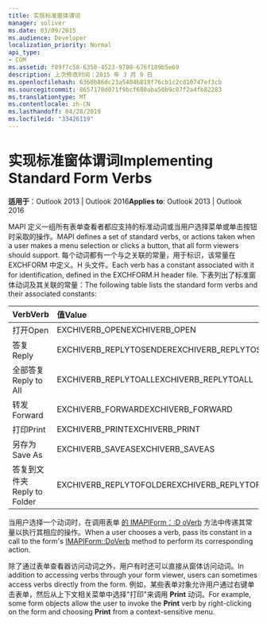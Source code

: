 ```yaml
---
title: 实现标准窗体谓词
manager: soliver
ms.date: 03/09/2015
ms.audience: Developer
localization_priority: Normal
api_type:
- COM
ms.assetid: f89f7c58-6358-4523-9788-676f189b5e69
description: 上次修改时间：2015 年 3 月 9 日
ms.openlocfilehash: 6360b86dc23a5404b818f76cb1c2cd10747ef3cb
ms.sourcegitcommit: 8657170d071f9bcf680aba50b9c07f2a4fb82283
ms.translationtype: MT
ms.contentlocale: zh-CN
ms.lasthandoff: 04/28/2019
ms.locfileid: "33426119"
---
```

# <a name="implementing-standard-form-verbs"></a><span data-ttu-id="6205d-103">实现标准窗体谓词</span><span class="sxs-lookup"><span data-stu-id="6205d-103">Implementing Standard Form Verbs</span></span>

  
  
<span data-ttu-id="6205d-104">**适用于**：Outlook 2013 | Outlook 2016</span><span class="sxs-lookup"><span data-stu-id="6205d-104">**Applies to**: Outlook 2013 | Outlook 2016</span></span> 
  
<span data-ttu-id="6205d-105">MAPI 定义一组所有表单查看者都应支持的标准动词或当用户选择菜单或单击按钮时采取的操作。</span><span class="sxs-lookup"><span data-stu-id="6205d-105">MAPI defines a set of standard verbs, or actions taken when a user makes a menu selection or clicks a button, that all form viewers should support.</span></span> <span data-ttu-id="6205d-106">每个动词都有一个与之关联的常量，用于标识，该常量在 EXCHFORM 中定义。H 头文件。</span><span class="sxs-lookup"><span data-stu-id="6205d-106">Each verb has a constant associated with it for identification, defined in the EXCHFORM.H header file.</span></span> <span data-ttu-id="6205d-107">下表列出了标准窗体动词及其关联的常量：</span><span class="sxs-lookup"><span data-stu-id="6205d-107">The following table lists the standard form verbs and their associated constants:</span></span>
  
|<span data-ttu-id="6205d-108">**Verb**</span><span class="sxs-lookup"><span data-stu-id="6205d-108">**Verb**</span></span>|<span data-ttu-id="6205d-109">**值**</span><span class="sxs-lookup"><span data-stu-id="6205d-109">**Value**</span></span>|
|:-----|:-----|
|<span data-ttu-id="6205d-110">打开</span><span class="sxs-lookup"><span data-stu-id="6205d-110">Open</span></span>  <br/> |<span data-ttu-id="6205d-111">EXCHIVERB_OPEN</span><span class="sxs-lookup"><span data-stu-id="6205d-111">EXCHIVERB_OPEN</span></span>  <br/> |
|<span data-ttu-id="6205d-112">答复</span><span class="sxs-lookup"><span data-stu-id="6205d-112">Reply</span></span>  <br/> |<span data-ttu-id="6205d-113">EXCHIVERB_REPLYTOSENDER</span><span class="sxs-lookup"><span data-stu-id="6205d-113">EXCHIVERB_REPLYTOSENDER</span></span>  <br/> |
|<span data-ttu-id="6205d-114">全部答复</span><span class="sxs-lookup"><span data-stu-id="6205d-114">Reply to All</span></span>  <br/> |<span data-ttu-id="6205d-115">EXCHIVERB_REPLYTOALL</span><span class="sxs-lookup"><span data-stu-id="6205d-115">EXCHIVERB_REPLYTOALL</span></span>  <br/> |
|<span data-ttu-id="6205d-116">转发</span><span class="sxs-lookup"><span data-stu-id="6205d-116">Forward</span></span>  <br/> |<span data-ttu-id="6205d-117">EXCHIVERB_FORWARD</span><span class="sxs-lookup"><span data-stu-id="6205d-117">EXCHIVERB_FORWARD</span></span>  <br/> |
|<span data-ttu-id="6205d-118">打印</span><span class="sxs-lookup"><span data-stu-id="6205d-118">Print</span></span>  <br/> |<span data-ttu-id="6205d-119">EXCHIVERB_PRINT</span><span class="sxs-lookup"><span data-stu-id="6205d-119">EXCHIVERB_PRINT</span></span>  <br/> |
|<span data-ttu-id="6205d-120">另存为</span><span class="sxs-lookup"><span data-stu-id="6205d-120">Save As</span></span>  <br/> |<span data-ttu-id="6205d-121">EXCHIVERB_SAVEAS</span><span class="sxs-lookup"><span data-stu-id="6205d-121">EXCHIVERB_SAVEAS</span></span>  <br/> |
|<span data-ttu-id="6205d-122">答复到文件夹</span><span class="sxs-lookup"><span data-stu-id="6205d-122">Reply to Folder</span></span>  <br/> |<span data-ttu-id="6205d-123">EXCHIVERB_REPLYTOFOLDER</span><span class="sxs-lookup"><span data-stu-id="6205d-123">EXCHIVERB_REPLYTOFOLDER</span></span>  <br/> |
   
<span data-ttu-id="6205d-124">当用户选择一个动词时，在调用表单 [的 IMAPIForm：:D oVerb](imapiform-doverb.md) 方法中传递其常量以执行其相应的操作。</span><span class="sxs-lookup"><span data-stu-id="6205d-124">When a user chooses a verb, pass its constant in a call to the form's [IMAPIForm::DoVerb](imapiform-doverb.md) method to perform its corresponding action.</span></span> 
  
<span data-ttu-id="6205d-125">除了通过表单查看器访问动词之外，用户有时还可以直接从窗体访问动词。</span><span class="sxs-lookup"><span data-stu-id="6205d-125">In addition to accessing verbs through your form viewer, users can sometimes access verbs directly from the form.</span></span> <span data-ttu-id="6205d-126">例如，某些表单对象允许用户通过右键单击表单，然后从上下文相关菜单中选择"打印"来调用 **Print** 动词。</span><span class="sxs-lookup"><span data-stu-id="6205d-126">For example, some form objects allow the user to invoke the **Print** verb by right-clicking on the form and choosing **Print** from a context-sensitive menu.</span></span> 
  


